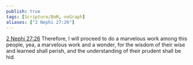 ```yaml
---
publish: true
tags: [Scripture/BoM, noGraph]
aliases: ["2 Nephi 27:26"]
---
```

[2 Nephi 27:26](https://churchofjesuschrist.org/study/scriptures/bofm/2-ne/27?lang=eng&id=p26#p26) Therefore, I will proceed to do a marvelous work among this people, yea, a marvelous work and a wonder, for the wisdom of their wise and learned shall perish, and the understanding of their prudent shall be hid.

